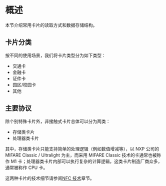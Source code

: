 # 概述

本节介绍常用卡片的读取方式和数据存储结构。

## 卡片分类

按不同的使用场景，我们将卡片类型分为如下类型：

* 交通卡
* 金融卡
* 证件卡
* 园区/校园卡
* 其他

## 主要协议

除个别特殊卡片外，非接触式卡片总体可以分为两类：

* 存储类卡片
* 处理器类卡片

其中，存储类卡片只能支持简单的处理逻辑（例如数值增减等），以 NXP 公司的 MIFARE Classic / Ultralight 为主，而采用 MIFARE Classic 技术的卡通常也被称作 M1 卡；处理器类卡片内部可以执行复杂的计算逻辑，这类卡片制造厂商众多，通常被称作 CPU 卡。

这两种卡片的技术细节请参阅[NFC 技术](#)章节。